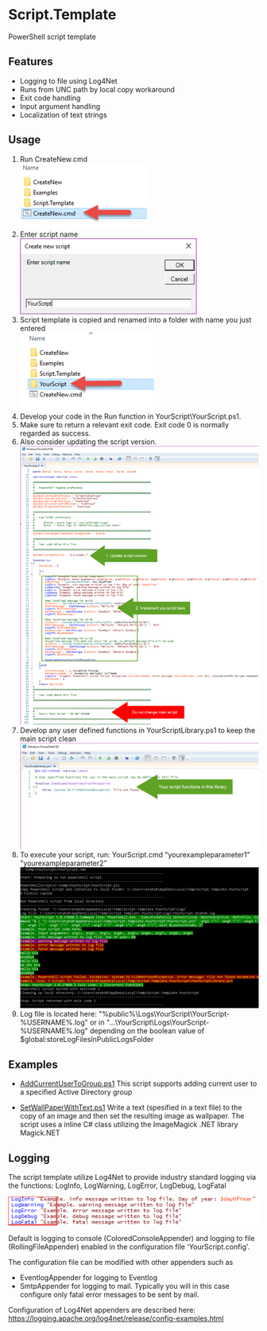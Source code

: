 # Script.Template

PowerShell script template

## Features

* Logging to file using Log4Net
* Runs from UNC path by local copy workaround
* Exit code handling
* Input argument handling
* Localization of text strings

## Usage

1. Run CreateNew.cmd  
![](./doc/images/CreateNew.png)
2. Enter script name  
![](./doc/images/YourScript_Input.png)
3. Script template is copied and  renamed into a folder with name you just entered  
![](./doc/images/YourScript_Folder.png)
2. Develop your code in the Run function in YourScript\YourScript.ps1.
  1. Make sure to return a relevant exit code. Exit code 0 is normally regarded as success.
  2. Also consider updating the script version.  
![](./doc/images/MainScript.png)
3. Develop any user defined functions in YourScriptLibrary.ps1 to keep the main script clean  
![](./doc/images/UserFunctions.png)
4. To execute your script, run: YourScript.cmd "yourexampleparameter1" "yourexampleparameter2"  
![](./doc/images/YourScriptOutput.png)  
5. Log file is located here: "%public%\Logs\YourScript\YourScript-%USERNAME%.log" or in "...\YourScript\Logs\YourScript-%USERNAME%.log" depending on the boolean value of $global:storeLogFilesInPublicLogsFolder

## Examples

* [AddCurrentUserToGroup.ps1](./src/Examples/AddCurrentUserToGroup)
This script supports adding current user to a specified Active Directory group

* [SetWallPaperWithText.ps1](./src/Examples/SetWallPaperWithText)
Write a text (spesified in a text file) to the copy of an image and then set the resulting image as wallpaper. The script uses a inline C# class utilizing the ImageMagick .NET library Magick.NET

## Logging

The script template utilize Log4Net to provide industry standard logging via the functions: LogInfo, LogWarning, LogError, LogDebug, LogFatal

![](./doc/images/Logging_Functions.png)

Default is logging to console (ColoredConsoleAppender) and logging to file (RollingFileAppender) enabled in the configuration file 'YourScript.config'.

The configuration file can be modified with other appenders such as 

* EventlogAppender for logging to Eventlog 
* SmtpAppender for logging to mail. Typically you will in this case configure only fatal error messages to be sent by mail.

Configuration of Log4Net appenders are described here: https://logging.apache.org/log4net/release/config-examples.html
